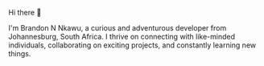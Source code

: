 Hi there 👋

I'm Brandon N Nkawu, a curious and adventurous developer from Johannesburg, South Africa. I thrive on connecting with like-minded individuals, collaborating on exciting projects, and constantly learning new things.
